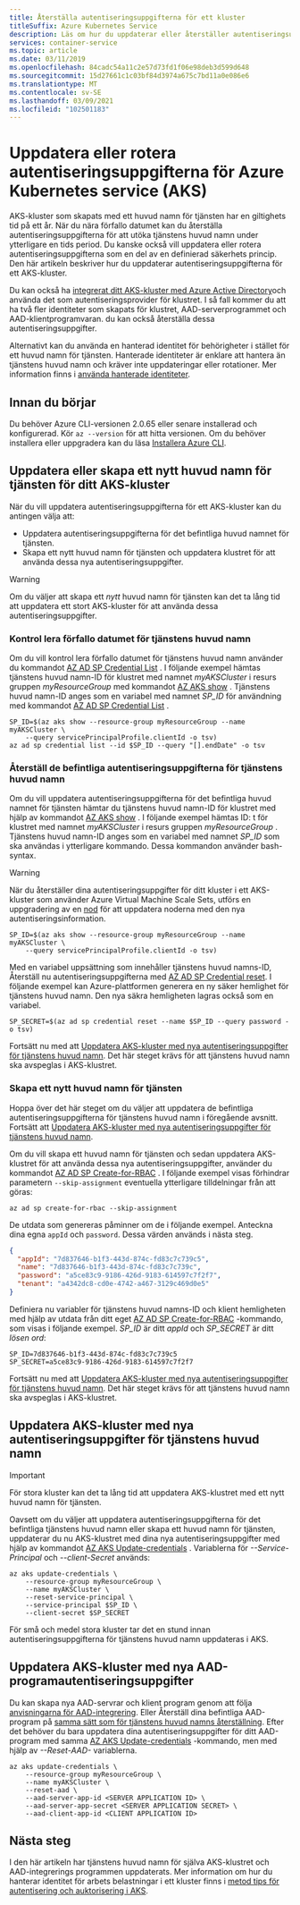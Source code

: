 ```yaml
---
title: Återställa autentiseringsuppgifterna för ett kluster
titleSuffix: Azure Kubernetes Service
description: Läs om hur du uppdaterar eller återställer autentiseringsuppgifterna för tjänstens huvud namn eller AAD-program för ett Azure Kubernetes service-kluster (AKS)
services: container-service
ms.topic: article
ms.date: 03/11/2019
ms.openlocfilehash: 84cadc54a11c2e57d73fd1f06e98deb3d599d648
ms.sourcegitcommit: 15d27661c1c03bf84d3974a675c7bd11a0e086e6
ms.translationtype: MT
ms.contentlocale: sv-SE
ms.lasthandoff: 03/09/2021
ms.locfileid: "102501183"
---
```

# <a name="update-or-rotate-the-credentials-for-azure-kubernetes-service-aks"></a>Uppdatera eller rotera autentiseringsuppgifterna för Azure Kubernetes service (AKS)

AKS-kluster som skapats med ett huvud namn för tjänsten har en giltighets tid på ett år. När du nära förfallo datumet kan du återställa autentiseringsuppgifterna för att utöka tjänstens huvud namn under ytterligare en tids period. Du kanske också vill uppdatera eller rotera autentiseringsuppgifterna som en del av en definierad säkerhets princip. Den här artikeln beskriver hur du uppdaterar autentiseringsuppgifterna för ett AKS-kluster.

Du kan också ha [integrerat ditt AKS-kluster med Azure Active Directory][aad-integration]och använda det som autentiseringsprovider för klustret. I så fall kommer du att ha två fler identiteter som skapats för klustret, AAD-serverprogrammet och AAD-klientprogramvaran. du kan också återställa dessa autentiseringsuppgifter.

Alternativt kan du använda en hanterad identitet för behörigheter i stället för ett huvud namn för tjänsten. Hanterade identiteter är enklare att hantera än tjänstens huvud namn och kräver inte uppdateringar eller rotationer. Mer information finns i [använda hanterade identiteter](use-managed-identity.md).

## <a name="before-you-begin"></a>Innan du börjar

Du behöver Azure CLI-versionen 2.0.65 eller senare installerad och konfigurerad. Kör `az --version` för att hitta versionen. Om du behöver installera eller uppgradera kan du läsa [Installera Azure CLI][install-azure-cli].

## <a name="update-or-create-a-new-service-principal-for-your-aks-cluster"></a>Uppdatera eller skapa ett nytt huvud namn för tjänsten för ditt AKS-kluster

När du vill uppdatera autentiseringsuppgifterna för ett AKS-kluster kan du antingen välja att:

* Uppdatera autentiseringsuppgifterna för det befintliga huvud namnet för tjänsten.
* Skapa ett nytt huvud namn för tjänsten och uppdatera klustret för att använda dessa nya autentiseringsuppgifter. 

> [!WARNING]
> Om du väljer att skapa ett *nytt* huvud namn för tjänsten kan det ta lång tid att uppdatera ett stort AKS-kluster för att använda dessa autentiseringsuppgifter.

### <a name="check-the-expiration-date-of-your-service-principal"></a>Kontrol lera förfallo datumet för tjänstens huvud namn

Om du vill kontrol lera förfallo datumet för tjänstens huvud namn använder du kommandot [AZ AD SP Credential List][az-ad-sp-credential-list] . I följande exempel hämtas tjänstens huvud namn-ID för klustret med namnet *myAKSCluster* i resurs gruppen *myResourceGroup* med kommandot [AZ AKS show][az-aks-show] . Tjänstens huvud namn-ID anges som en variabel med namnet *SP_ID* för användning med kommandot [AZ AD SP Credential List][az-ad-sp-credential-list] .

```azurecli
SP_ID=$(az aks show --resource-group myResourceGroup --name myAKSCluster \
    --query servicePrincipalProfile.clientId -o tsv)
az ad sp credential list --id $SP_ID --query "[].endDate" -o tsv
```

### <a name="reset-the-existing-service-principal-credential"></a>Återställ de befintliga autentiseringsuppgifterna för tjänstens huvud namn

Om du vill uppdatera autentiseringsuppgifterna för det befintliga huvud namnet för tjänsten hämtar du tjänstens huvud namn-ID för klustret med hjälp av kommandot [AZ AKS show][az-aks-show] . I följande exempel hämtas ID: t för klustret med namnet *myAKSCluster* i resurs gruppen *myResourceGroup* . Tjänstens huvud namn-ID anges som en variabel med namnet *SP_ID* som ska användas i ytterligare kommando. Dessa kommandon använder bash-syntax.

> [!WARNING]
> När du återställer dina autentiseringsuppgifter för ditt kluster i ett AKS-kluster som använder Azure Virtual Machine Scale Sets, utförs en uppgradering av en [nod][node-image-upgrade] för att uppdatera noderna med den nya autentiseringsinformation.

```azurecli-interactive
SP_ID=$(az aks show --resource-group myResourceGroup --name myAKSCluster \
    --query servicePrincipalProfile.clientId -o tsv)
```

Med en variabel uppsättning som innehåller tjänstens huvud namns-ID, Återställ nu autentiseringsuppgifterna med [AZ AD SP Credential reset][az-ad-sp-credential-reset]. I följande exempel kan Azure-plattformen generera en ny säker hemlighet för tjänstens huvud namn. Den nya säkra hemligheten lagras också som en variabel.

```azurecli-interactive
SP_SECRET=$(az ad sp credential reset --name $SP_ID --query password -o tsv)
```

Fortsätt nu med att [Uppdatera AKS-kluster med nya autentiseringsuppgifter för tjänstens huvud namn](#update-aks-cluster-with-new-service-principal-credentials). Det här steget krävs för att tjänstens huvud namn ska avspeglas i AKS-klustret.

### <a name="create-a-new-service-principal"></a>Skapa ett nytt huvud namn för tjänsten

Hoppa över det här steget om du väljer att uppdatera de befintliga autentiseringsuppgifterna för tjänstens huvud namn i föregående avsnitt. Fortsätt att [Uppdatera AKS-kluster med nya autentiseringsuppgifter för tjänstens huvud namn](#update-aks-cluster-with-new-service-principal-credentials).

Om du vill skapa ett huvud namn för tjänsten och sedan uppdatera AKS-klustret för att använda dessa nya autentiseringsuppgifter, använder du kommandot [AZ AD SP Create-for-RBAC][az-ad-sp-create] . I följande exempel visas förhindrar parametern `--skip-assignment` eventuella ytterligare tilldelningar från att göras:

```azurecli-interactive
az ad sp create-for-rbac --skip-assignment
```

De utdata som genereras påminner om de i följande exempel. Anteckna dina egna `appId` och `password`. Dessa värden används i nästa steg.

```json
{
  "appId": "7d837646-b1f3-443d-874c-fd83c7c739c5",
  "name": "7d837646-b1f3-443d-874c-fd83c7c739c",
  "password": "a5ce83c9-9186-426d-9183-614597c7f2f7",
  "tenant": "a4342dc8-cd0e-4742-a467-3129c469d0e5"
}
```

Definiera nu variabler för tjänstens huvud namns-ID och klient hemligheten med hjälp av utdata från ditt eget [AZ AD SP Create-for-RBAC][az-ad-sp-create] -kommando, som visas i följande exempel. *SP_ID* är ditt *appId* och *SP_SECRET* är ditt *lösen ord*:

```console
SP_ID=7d837646-b1f3-443d-874c-fd83c7c739c5
SP_SECRET=a5ce83c9-9186-426d-9183-614597c7f2f7
```

Fortsätt nu med att [Uppdatera AKS-kluster med nya autentiseringsuppgifter för tjänstens huvud namn](#update-aks-cluster-with-new-service-principal-credentials). Det här steget krävs för att tjänstens huvud namn ska avspeglas i AKS-klustret.

## <a name="update-aks-cluster-with-new-service-principal-credentials"></a>Uppdatera AKS-kluster med nya autentiseringsuppgifter för tjänstens huvud namn

> [!IMPORTANT]
> För stora kluster kan det ta lång tid att uppdatera AKS-klustret med ett nytt huvud namn för tjänsten.

Oavsett om du väljer att uppdatera autentiseringsuppgifterna för det befintliga tjänstens huvud namn eller skapa ett huvud namn för tjänsten, uppdaterar du nu AKS-klustret med dina nya autentiseringsuppgifter med hjälp av kommandot [AZ AKS Update-credentials][az-aks-update-credentials] . Variablerna för *--Service-Principal* och *--client-Secret* används:

```azurecli-interactive
az aks update-credentials \
    --resource-group myResourceGroup \
    --name myAKSCluster \
    --reset-service-principal \
    --service-principal $SP_ID \
    --client-secret $SP_SECRET
```

För små och medel stora kluster tar det en stund innan autentiseringsuppgifterna för tjänstens huvud namn uppdateras i AKS.

## <a name="update-aks-cluster-with-new-aad-application-credentials"></a>Uppdatera AKS-kluster med nya AAD-programautentiseringsuppgifter

Du kan skapa nya AAD-servrar och klient program genom att följa [anvisningarna för AAD-integrering][create-aad-app]. Eller Återställ dina befintliga AAD-program på [samma sätt som för tjänstens huvud namns återställning](#reset-the-existing-service-principal-credential). Efter det behöver du bara uppdatera dina autentiseringsuppgifter för ditt AAD-program med samma [AZ AKS Update-credentials][az-aks-update-credentials] -kommando, men med hjälp av *--Reset-AAD-* variablerna.

```azurecli-interactive
az aks update-credentials \
    --resource-group myResourceGroup \
    --name myAKSCluster \
    --reset-aad \
    --aad-server-app-id <SERVER APPLICATION ID> \
    --aad-server-app-secret <SERVER APPLICATION SECRET> \
    --aad-client-app-id <CLIENT APPLICATION ID>
```


## <a name="next-steps"></a>Nästa steg

I den här artikeln har tjänstens huvud namn för själva AKS-klustret och AAD-integrerings programmen uppdaterats. Mer information om hur du hanterar identitet för arbets belastningar i ett kluster finns i [metod tips för autentisering och auktorisering i AKS][best-practices-identity].

<!-- LINKS - internal -->
[install-azure-cli]: /cli/azure/install-azure-cli
[az-aks-show]: /cli/azure/aks#az-aks-show
[az-aks-update-credentials]: /cli/azure/aks#az-aks-update-credentials
[best-practices-identity]: operator-best-practices-identity.md
[aad-integration]: ./azure-ad-integration-cli.md
[create-aad-app]: ./azure-ad-integration-cli.md#create-azure-ad-server-component
[az-ad-sp-create]: /cli/azure/ad/sp#az-ad-sp-create-for-rbac
[az-ad-sp-credential-list]: /cli/azure/ad/sp/credential#az-ad-sp-credential-list
[az-ad-sp-credential-reset]: /cli/azure/ad/sp/credential#az-ad-sp-credential-reset
[node-image-upgrade]: ./node-image-upgrade.md
